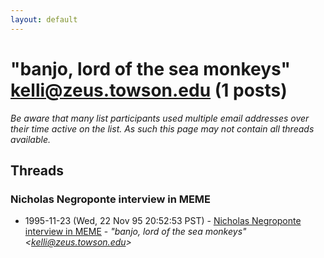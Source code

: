 ```yaml
---
layout: default
---
```


# "banjo, lord of the sea monkeys" <kelli@zeus.towson.edu> (1 posts)

_Be aware that many list participants used multiple email addresses over their time active on the list. As such this page may not contain all threads available._

## Threads

### Nicholas Negroponte interview in MEME
+ 1995-11-23 (Wed, 22 Nov 95 20:52:53 PST) - [Nicholas Negroponte interview in MEME](/archive/1995/11/bbaf2e54f45f026cf94d297ee136d9088f77f9a00c79d71c4023d8d722a2e58a) - _"banjo, lord of the sea monkeys" \<kelli@zeus.towson.edu\>_

